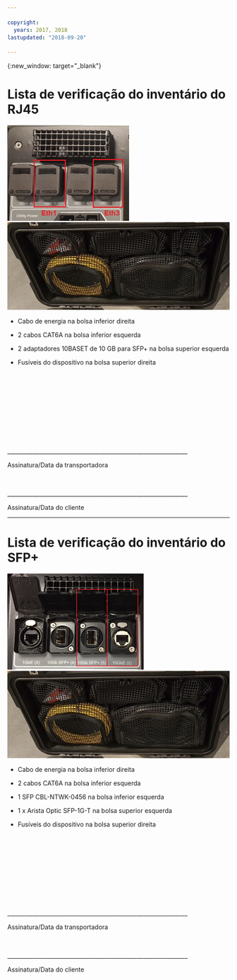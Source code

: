 ```yaml
---

copyright:
  years: 2017, 2018
lastupdated: "2018-09-20"

---
```

{:new_window: target="_blank"}

# Lista de verificação do inventário do RJ45

![Portas RJ45](/images/RJ45Ports.png)
![Inventário do dispositivo de Mass Data Migration](/images/MDMDeviceInventory.png)



-	Cabo de energia na bolsa inferior direita

-	2 cabos CAT6A na bolsa inferior esquerda

-	2 adaptadores 10BASET de 10 GB para SFP+ na bolsa superior esquerda

-	Fusíveis do dispositivo na bolsa superior direita

   
   
</br> 
</br> 
</br> 
</br> 
</br> 
</br> 
</br> 
</br> 
</hr> 
</br> 
</hr>    
</br> 
________________________________________________________________ 

Assinatura/Data da transportadora


</br> 
</hr>
</br> 
________________________________________________________________ 

Assinatura/Data do cliente




<hr>

# Lista de verificação do inventário do SFP+

![Portas SFP](/images/SFP+Ports.png)
![Inventário do dispositivo de Mass Data Migration](/images/MDMDeviceInventory.png)


-	Cabo de energia na bolsa inferior direita

-	2 cabos CAT6A na bolsa inferior esquerda

-	1 SFP CBL-NTWK-0456 na bolsa inferior esquerda

- 1 x Arista Optic SFP-1G-T na bolsa superior esquerda

-	Fusíveis do dispositivo na bolsa superior direita

   
   
</br> 
</br> 
</br> 
</br> 
</br> 
</br> 
</br> 
</br> 
</hr> 
</br> 
</hr>    
</br> 
________________________________________________________________ 

Assinatura/Data da transportadora


</br> 
</hr>
</br> 
________________________________________________________________ 

Assinatura/Data do cliente
